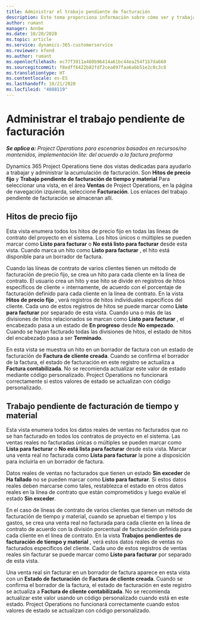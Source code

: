 ```yaml
---
title: Administrar el trabajo pendiente de facturación
description: Este tema proporciona información sobre cómo ver y trabajar con el trabajo pendiente de facturación en Project Operations.
author: rumant
manager: Annbe
ms.date: 10/20/2020
ms.topic: article
ms.service: dynamics-365-customerservice
ms.reviewer: kfend
ms.author: rumant
ms.openlocfilehash: ec77f3911a460b96414a61bc44ea254f1b7da660
ms.sourcegitcommit: f8edff6422b82fdf2cea897faa6abb51e2c0c3c8
ms.translationtype: HT
ms.contentlocale: es-ES
ms.lasthandoff: 10/21/2020
ms.locfileid: "4088119"
---
```

# <a name="manage-the-billing-backlog"></a>Administrar el trabajo pendiente de facturación

_**Se aplica a:** Project Operations para escenarios basados en recursos/no mantenidos, implementación lite: del acuerdo a la factura proforma_

Dynamics 365 Project Operations tiene dos vistas dedicadas para ayudarlo a trabajar y administrar la acumulación de facturación. Son **Hitos de precio fijo** y **Trabajo pendiente de facturación de tiempo y material** Para seleccionar una vista, en el área **Ventas** de Project Operations, en la página de navegación izquierda, seleccione **Facturación**. Los enlaces del trabajo pendiente de facturación se almacenan allí.

## <a name="fixed-price-milestones"></a>Hitos de precio fijo

Esta vista enumera todos los hitos de precio fijo en todas las líneas de contrato del proyecto en el sistema. Los hitos únicos o múltiples se pueden marcar como **Listo para facturar** o **No está listo para facturar** desde esta vista. Cuando marca un hito como **Listo para facturar** , el hito está disponible para un borrador de factura.

Cuando las líneas de contrato de varios clientes tienen un método de facturación de precio fijo, se crea un hito para cada cliente en la línea de contrato. El usuario crea un hito y ese hito se divide en registros de hitos específicos de cliente = internamente, de acuerdo con el porcentaje de facturación definido para cada cliente en la línea de contrato. En la vista **Hitos de precio fijo** , verá registros de hitos individuales específicos del cliente. Cada uno de estos registros de hitos se puede marcar como **Listo para facturar** por separado de esta vista. Cuando una o más de las divisiones de hitos relacionados se marcan como **Listo para facturar** , el encabezado pasa a un estado de **En progreso** desde **No empezado**. Cuando se hayan facturado todas las divisiones de hitos, el estado de hitos del encabezado pasa a ser **Terminado**.

En esta vista se muestra un hito en un borrador de factura con un estado de facturación de **Factura de cliente creada**. Cuando se confirma el borrador de la factura, el estado de facturación en este registro se actualiza a **Factura contabilizada**. No se recomienda actualizar este valor de estado mediante código personalizado. Project Operations no funcionará correctamente si estos valores de estado se actualizan con código personalizado.

## <a name="time-and-material-billing-backlog"></a>Trabajo pendiente de facturación de tiempo y material

Esta vista enumera todos los datos reales de ventas no facturados que no se han facturado en todos los contratos de proyecto en el sistema. Las ventas reales no facturadas únicas o múltiples se pueden marcar como **Lista para facturar** o **No está lista para facturar** desde esta vista. Marcar una venta real no facturada como **Lista para facturar** la pone a disposición para incluirla en un borrador de factura.

Datos reales de ventas no facturados que tienen un estado **Sin exceder** de **Ha fallado** no se pueden marcar como **Listo para facturar**. Si estos datos reales deben marcarse como tales, restablezca el estado en otros datos reales en la línea de contrato que están comprometidos y luego evalúe el estado **Sin exceder**.

En el caso de líneas de contrato de varios clientes que tienen un método de facturación de tiempo y material, cuando se aprueban el tiempo y los gastos, se crea una venta real no facturada para cada cliente en la línea de contrato de acuerdo con la división porcentual de facturación definida para cada cliente en el línea de contrato. En la vista **Trabajos pendientes de facturación de tiempo y material** , verá estos datos reales de ventas no facturados específicos del cliente. Cada uno de estos registros de ventas reales sin facturar se puede marcar como **Listo para facturar** por separado de esta vista.

Una venta real sin facturar en un borrador de factura aparece en esta vista con un **Estado de facturación** de **Factura de cliente creada**. Cuando se confirma el borrador de la factura, el estado de facturación en este registro se actualiza a **Factura de cliente contabilizada**. No se recomienda actualizar este valor usando un código personalizado cuando está en este estado. Project Operations no funcionará correctamente cuando estos valores de estado se actualizan con código personalizado.
